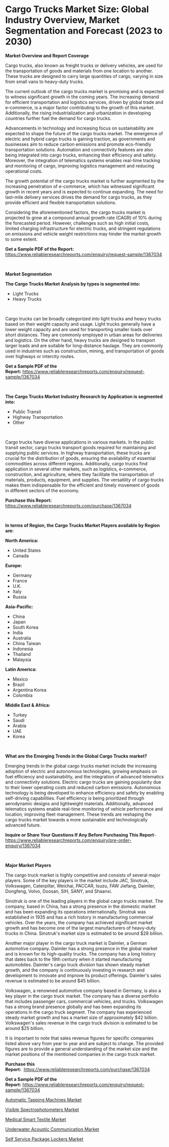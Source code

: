 <p><h1>Cargo Trucks Market Size: Global Industry Overview, Market Segmentation and Forecast (2023 to 2030)</h1></p><p><strong>Market Overview and Report Coverage</strong></p>
<p><p>Cargo trucks, also known as freight trucks or delivery vehicles, are used for the transportation of goods and materials from one location to another. These trucks are designed to carry large quantities of cargo, varying in size from small vans to heavy-duty trucks.</p><p>The current outlook of the cargo trucks market is promising and is expected to witness significant growth in the coming years. The increasing demand for efficient transportation and logistics services, driven by global trade and e-commerce, is a major factor contributing to the growth of this market. Additionally, the rising industrialization and urbanization in developing countries further fuel the demand for cargo trucks.</p><p>Advancements in technology and increasing focus on sustainability are expected to shape the future of the cargo trucks market. The emergence of electric and hybrid cargo trucks is gaining traction, as governments and businesses aim to reduce carbon emissions and promote eco-friendly transportation solutions. Automation and connectivity features are also being integrated into cargo trucks, enhancing their efficiency and safety. Moreover, the integration of telematics systems enables real-time tracking and monitoring of cargo, improving logistics management and reducing operational costs.</p><p>The growth potential of the cargo trucks market is further augmented by the increasing penetration of e-commerce, which has witnessed significant growth in recent years and is expected to continue expanding. The need for last-mile delivery services drives the demand for cargo trucks, as they provide efficient and flexible transportation solutions.</p><p>Considering the aforementioned factors, the cargo trucks market is projected to grow at a compound annual growth rate (CAGR) of 10% during the forecasted period. However, challenges such as high initial costs, limited charging infrastructure for electric trucks, and stringent regulations on emissions and vehicle weight restrictions may hinder the market growth to some extent.</p></p>
<p><strong>Get a Sample PDF of the Report:</strong> <a href="https://www.reliableresearchreports.com/enquiry/request-sample/1367034">https://www.reliableresearchreports.com/enquiry/request-sample/1367034</a></p>
<p>&nbsp;</p>
<p><strong>Market Segmentation</strong></p>
<p><strong>The Cargo Trucks Market Analysis by types is segmented into:</strong></p>
<p><ul><li>Light Trucks</li><li>Heavy Trucks</li></ul></p>
<p>&nbsp;</p>
<p><p>Cargo trucks can be broadly categorized into light trucks and heavy trucks based on their weight capacity and usage. Light trucks generally have a lower weight capacity and are used for transporting smaller loads over short distances. They are commonly employed in urban areas for deliveries and logistics. On the other hand, heavy trucks are designed to transport larger loads and are suitable for long-distance haulage. They are commonly used in industries such as construction, mining, and transportation of goods over highways or intercity routes.</p></p>
<p><strong>Get a Sample PDF of the Report:</strong>&nbsp;<a href="https://www.reliableresearchreports.com/enquiry/request-sample/1367034">https://www.reliableresearchreports.com/enquiry/request-sample/1367034</a></p>
<p>&nbsp;</p>
<p><strong>The Cargo Trucks Market Industry Research by Application is segmented into:</strong></p>
<p><ul><li>Public Transit</li><li>Highway Transportation</li><li>Other</li></ul></p>
<p>&nbsp;</p>
<p><p>Cargo trucks have diverse applications in various markets. In the public transit sector, cargo trucks transport goods required for maintaining and supplying public services. In highway transportation, these trucks are crucial for the distribution of goods, ensuring the availability of essential commodities across different regions. Additionally, cargo trucks find application in several other markets, such as logistics, e-commerce, construction, and agriculture, where they facilitate the transportation of materials, products, equipment, and supplies. The versatility of cargo trucks makes them indispensable for the efficient and timely movement of goods in different sectors of the economy.</p></p>
<p><strong>Purchase this Report:</strong>&nbsp; <a href="https://www.reliableresearchreports.com/purchase/1367034">https://www.reliableresearchreports.com/purchase/1367034</a></p>
<p>&nbsp;</p>
<p><strong>In terms of Region, the Cargo Trucks Market Players available by Region are:</strong></p>
<p>
    <p> <strong> North America: </strong>
        <ul>
            <li>United States</li>
            <li>Canada</li>
        </ul>
        </p> 
    <p> <strong> Europe: </strong>
        <ul>
            <li>Germany</li>
            <li>France</li>
            <li>U.K.</li>
            <li>Italy</li>
            <li>Russia</li>
        </ul>
        </p> 
    <p> <strong> Asia-Pacific: </strong>
        <ul>
            <li>China</li>
            <li>Japan</li>
            <li>South Korea</li>
            <li>India</li>
            <li>Australia</li>
            <li>China Taiwan</li>
            <li>Indonesia</li>
            <li>Thailand</li>
            <li>Malaysia</li>
        </ul>
        </p> 
    <p> <strong> Latin America: </strong>
        <ul>
            <li>Mexico</li>
            <li>Brazil</li>
            <li>Argentina Korea</li>
            <li>Colombia</li>
        </ul>
        </p> 
    <p> <strong> Middle East & Africa: </strong>
        <ul>
            <li>Turkey</li>
            <li>Saudi</li>
            <li>Arabia</li>
            <li>UAE</li>
            <li>Korea</li>
        </ul>
    </p>
    </p>
<p>&nbsp;</p>
<p><strong>What are the Emerging Trends in the Global Cargo Trucks market?</strong></p>
<p><p>Emerging trends in the global cargo trucks market include the increasing adoption of electric and autonomous technologies, growing emphasis on fuel efficiency and sustainability, and the integration of advanced telematics and connectivity solutions. Electric cargo trucks are gaining popularity due to their lower operating costs and reduced carbon emissions. Autonomous technology is being developed to enhance efficiency and safety by enabling self-driving capabilities. Fuel efficiency is being prioritized through aerodynamic designs and lightweight materials. Additionally, advanced telematics systems enable real-time monitoring of vehicle performance and location, improving fleet management. These trends are reshaping the cargo trucks market towards a more sustainable and technologically advanced future.</p></p>
<p><strong>Inquire or Share Your Questions If Any Before Purchasing This Report</strong>- <a href="https://www.reliableresearchreports.com/enquiry/pre-order-enquiry/1367034">https://www.reliableresearchreports.com/enquiry/pre-order-enquiry/1367034</a></p>
<p>&nbsp;</p>
<p><strong>Major Market Players</strong></p>
<p><p>The cargo truck market is highly competitive and consists of several major players. Some of the key players in the market include JAC, Sinotruk, Volkswagen, Caterpillar, Weichai, PACCAR, Isuzu, FAW Jiefang, Daimler, Dongfeng, Volvo, Doosan, SIH, SANY, and Shaanxi.</p><p>Sinotruk is one of the leading players in the global cargo trucks market. The company, based in China, has a strong presence in the domestic market and has been expanding its operations internationally. Sinotruk was established in 1935 and has a rich history in manufacturing commercial vehicles. Over the years, the company has achieved significant market growth and has become one of the largest manufacturers of heavy-duty trucks in China. Sinotruk's market size is estimated to be around $28 billion.</p><p>Another major player in the cargo truck market is Daimler, a German automotive company. Daimler has a strong presence in the global market and is known for its high-quality trucks. The company has a long history that dates back to the 19th century when it started manufacturing automobiles. Daimler's cargo truck division has shown steady market growth, and the company is continuously investing in research and development to innovate and improve its product offerings. Daimler's sales revenue is estimated to be around $45 billion.</p><p>Volkswagen, a renowned automotive company based in Germany, is also a key player in the cargo truck market. The company has a diverse portfolio that includes passenger cars, commercial vehicles, and trucks. Volkswagen has a strong brand presence globally and has been expanding its operations in the cargo truck segment. The company has experienced steady market growth and has a market size of approximately $42 billion. Volkswagen's sales revenue in the cargo truck division is estimated to be around $25 billion.</p><p>It is important to note that sales revenue figures for specific companies listed above vary from year to year and are subject to change. The provided figures are to provide a general understanding of the market size and the market positions of the mentioned companies in the cargo truck market.</p></p>
<p><strong>Purchase this Report:</strong>&nbsp;&nbsp;<a href="https://www.reliableresearchreports.com/purchase/1367034">https://www.reliableresearchreports.com/purchase/1367034</a></p>
<p></p>
<p><strong>Get a Sample PDF of the Report:</strong>&nbsp;<a href="https://www.reliableresearchreports.com/enquiry/request-sample/1367034">https://www.reliableresearchreports.com/enquiry/request-sample/1367034</a></p>
<p><p><a href="https://www.linkedin.com/pulse/automatic-tapping-machines-market-size-2023-2030-global-industrial-4azff/">Automatic Tapping Machines Market</a></p><p><a href="https://www.linkedin.com/pulse/visible-spectrophotometers-market-share-amp-new-trends-analysis-ixdcf/">Visible Spectrophotometers Market</a></p><p><a href="https://medium.com/@klebogdani/medical-smart-textile-market-size-growth-forecast-2023-2030-358f6fea4020">Medical Smart Textile Market</a></p><p><a href="https://medium.com/@hesterorn1944/underwater-acoustic-communication-market-size-growth-forecast-2023-2030-32e89eb1a409">Underwater Acoustic Communication Market</a></p><p><a href="https://github.com/YashRP12/Market-Research-Report-List-1/blob/main/self-service-package-lockers-market.md">Self Service Package Lockers Market</a></p></p>